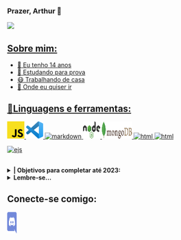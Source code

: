 ### Prazer, Arthur 👋

<div>
  <a href="https://github.com/Strike21">
  <img height="180em" src="https://github-readme-stats.vercel.app/api?username=Strike21&show_icons=true&theme=dracula&include_all_commits=true&count_private=true"/>

<div>

## Sobre mim:

- 👦 Eu tenho 14 anos
- 🌱 Estudando para prova
- 😷 Trabalhando de casa
- 📍  Onde eu quiser ir



## 🔨Linguagens e ferramentas:


<p align="left">
<a href="https://developer.mozilla.org/en-US/docs/Web/JavaScript" target="_blank"> <img src="https://raw.githubusercontent.com/DiogoMarques2003/DiogoMarques2003/b931474e37b6cc318a15c243804ad4bc4b9bd441/.github/logos/javascript.svg" alt="javascript" width="40" height="40"/> </a> 
<a href="https://www.lua.org/docs.html" target="_blank"> 
<a href="https://code.visualstudio.com/" target="_blank"> <img src="https://raw.githubusercontent.com/DiogoMarques2003/DiogoMarques2003/b931474e37b6cc318a15c243804ad4bc4b9bd441/.github/logos/visual-studio-code.svg" alt="vscode" width="40" height="40"/> </a> 
<a href="https://www.markdownguide.org/"  target="_blank"> <img src="https://upload.wikimedia.org/wikipedia/commons/thumb/4/48/Markdown-mark.svg/1280px-Markdown-mark.svg.png" alt="markdown" width="40" height=""/> </a>
<a href="https://nodejs.org" target="_blank"> <img src="https://raw.githubusercontent.com/DiogoMarques2003/DiogoMarques2003/b931474e37b6cc318a15c243804ad4bc4b9bd441/.github/logos/nodejs.svg" alt="nodejs" width="40" height="40"/> </a> 
<a href="https://docs.mongodb.com/" target="_blank"> <img src="https://raw.githubusercontent.com/DiogoMarques2003/DiogoMarques2003/b931474e37b6cc318a15c243804ad4bc4b9bd441/.github/logos/mongodb.svg" alt="mongoDB" width="70" height="40"/> </a>
<a href="https://developer.mozilla.org/pt-BR/docs/Web/HTML" target="_blank"> <img src="https://www.w3.org/html/logo/downloads/HTML5_Badge_512.png" alt="html" width="" height="30"/> </a>
<a href="https://developer.mozilla.org/pt-BR/docs/Web/CSS" target="_blank"> <img src="http://monarchtechnologiesinc.com/assets/images/icons/technologies/logo-css3.png" alt="html" width="" height="38"/> </a>
</p>
<a href="https://ejs.co/" target="_blank"> <img src="https://cdn.icon-icons.com/icons2/2107/PNG/512/file_type_ejs_icon_130626.png" alt="ejs" width="" height="38"/> </a>
</p>
<br>

<details>
    <summary> <b>| Objetivos para completar até 2023:</b></summary>
    <h3> • Tecnologias:</h3>
    <ul>
        <li>[x] - JavaScript e Node 📦</li>
        <li>[x] - MongoDB 🍃</li>
        <li>[x] - Html e css 💻</li>
        <li>[ ] - Firebase 🔥</li>
        <li>[ ] - PHP 🐘</li>
        <li>[ ] - Java ☕</li>
        <li>[ ] - React ⚛(estudando)</li>
    </ul>
</details>

<details>
    <summary><b>Lembre-se...</b></summary>
    https://www.youtube.com/watch?v=lBikGgW8ZRs 👀 
</details>
  
## Conecte-se comigo:
[<img align="left" alt="Strike21 | Discord" width="22px" src="https://raw.githubusercontent.com/DiogoMarques2003/DiogoMarques2003/b931474e37b6cc318a15c243804ad4bc4b9bd441/.github/logos/discord.svg" width="50" height="50" />][discord]


  [discord]: https://discord.com/users/824940190673534976
  
